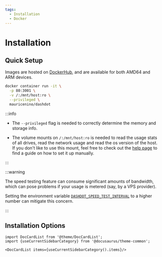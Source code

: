```yaml
---
tags:
  - Installation
  - Docker
---
```


# Installation

## Quick Setup

Images are hosted on [DockerHub](https://hub.docker.com/r/mauricenino/dashdot),
and are available for both AMD64 and ARM devices.

```bash
docker container run -it \
  -p 80:3001 \
  -v /:/mnt/host:ro \
  --privileged \
  mauricenino/dashdot
```

:::info

- The `--privileged` flag is needed to correctly determine the memory and storage info.

- The volume mounts on `/:/mnt/host:ro` is needed to read the usage stats of all drives,
  read the network usage and read the os version of the host. If you don't like to use this
  mount, feel free to check out the [help page](../help.md#qa) to find a guide on how to set it up manually.

:::

:::warning

The speed testing feature can consume significant amounts of bandwidth, which can pose
problems if your usage is metered (say, by a VPS provider).

Setting the environment variable [`DASHDOT_SPEED_TEST_INTERVAL`](./config/widget-specific/network#dashdot_speed_test_interval)
to a higher number can mitigate this concern.

:::

## Installation Options

```mdx-code-block
import DocCardList from '@theme/DocCardList';
import {useCurrentSidebarCategory} from '@docusaurus/theme-common';

<DocCardList items={useCurrentSidebarCategory().items}/>
```
